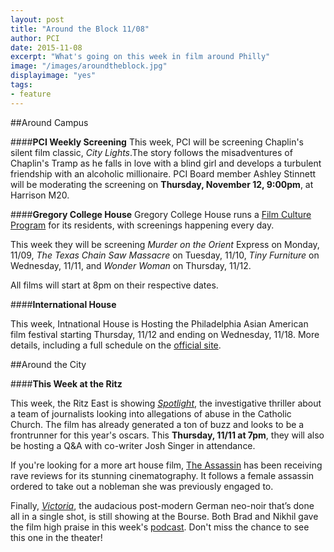 ```yaml
---
layout: post
title: "Around the Block 11/08"
author: PCI
date: 2015-11-08
excerpt: "What's going on this week in film around Philly"
image: "/images/aroundtheblock.jpg"
displayimage: "yes"
tags: 
- feature
---
```

##Around Campus

####**PCI Weekly Screening**
This week, PCI will be screening Chaplin's silent film classic, *City Lights*.The story follows the misadventures of Chaplin's Tramp as he falls in love with a blind girl and develops a turbulent friendship with an alcoholic millionaire. PCI Board member Ashley Stinnett will be moderating the screening on **Thursday, November 12, 9:00pm**, at Harrison M20. 


####**Gregory College House**
Gregory College House runs a [Film Culture Program](http://gregory.house.upenn.edu/film_culture) for its residents, with screenings happening every day. 

This week they will be screening *Murder on the Orient* Express on Monday, 11/09, *The Texas Chain Saw Massacre* on Tuesday, 11/10, *Tiny Furniture* on Wednesday, 11/11, and *Wonder Woman* on Thursday, 11/12.


All films will start at 8pm on their respective dates.


####**International House**

This week, Intnational House is Hosting the Philadelphia Asian American film festival starting Thursday, 11/12 and ending on Wednesday, 11/18. More details, including a full schedule on the [official site](http://www.phillyasianfilmfest.org).


##Around the City

####**This Week at the Ritz**

This week, the Ritz East is showing [*Spotlight*](http://www.landmarktheatres.com/philadelphia/film-info/spotlight), the investigative thriller about a team of journalists looking into allegations of abuse in the Catholic Church. The film has already generated a ton of buzz and looks to be a frontrunner for this year's oscars. This **Thursday, 11/11 at 7pm**, they will also be hosting a Q&A with co-writer Josh Singer in attendance.

If you're looking for a more art house film, [The Assassin](http://www.landmarktheatres.com/philadelphia/film-info/the-assassin) has been receiving rave reviews for its stunning cinematography. It follows a female assassin ordered to take out a nobleman she was previously engaged to.


Finally, [*Victoria*](http://www.landmarktheatres.com/philadelphia/film-info/victoria), the audacious post-modern German neo-noir that’s done all in a single shot, is still showing at the Bourse. Both Brad and Nikhil gave the film high praise in this week's [podcast](http://pennmoviegoer.com/2015/11/05/podcast3.html). Don't miss the chance to see this one in the theater!




